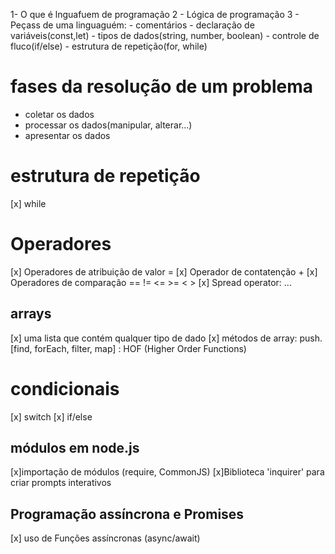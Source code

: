 1- O que é lnguafuem de programação
2 - Lógica de programação
3 - Peçass de uma linguaguém: 
     - comentários
     - declaração de variáveis(const,let)
     - tipos de dados(string, number, boolean)
     - controle de fluco(if/else)
     - estrutura de repetição(for, while)

# fases da resolução de um problema
- coletar os dados
- processar os dados(manipular, alterar...)
- apresentar os dados

# estrutura de repetição
[x] while

# Operadores
[x] Operadores de atribuição de valor =
[x] Operador de contatenção +
[x] Operadores de comparação == != <= >= <  >
[x] Spread operator: ...

## arrays
[x] uma lista que contém qualquer tipo de dado
[x] métodos de array: push. [find, forEach, filter, map] : HOF (Higher Order Functions)

# condicionais
[x] switch
[x] if/else

## módulos em node.js

[x]importação de módulos (require, CommonJS)
[x]Biblioteca 'inquirer' para criar prompts interativos

## Programação assíncrona e Promises

[x] uso de Funções assíncronas (async/await)